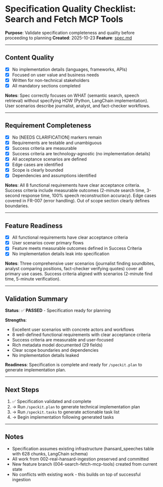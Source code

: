 # Specification Quality Checklist: Search and Fetch MCP Tools

**Purpose**: Validate specification completeness and quality before proceeding to planning
**Created**: 2025-10-23
**Feature**: [spec.md](../spec.md)

---

## Content Quality

- [x] No implementation details (languages, frameworks, APIs)
- [x] Focused on user value and business needs
- [x] Written for non-technical stakeholders
- [x] All mandatory sections completed

**Notes**: Spec correctly focuses on WHAT (semantic search, speech retrieval) without specifying HOW (Python, LangChain implementation). User scenarios describe journalist, analyst, and fact-checker workflows.

---

## Requirement Completeness

- [x] No [NEEDS CLARIFICATION] markers remain
- [x] Requirements are testable and unambiguous
- [x] Success criteria are measurable
- [x] Success criteria are technology-agnostic (no implementation details)
- [x] All acceptance scenarios are defined
- [x] Edge cases are identified
- [x] Scope is clearly bounded
- [x] Dependencies and assumptions identified

**Notes**: All 8 functional requirements have clear acceptance criteria. Success criteria include measurable outcomes (2-minute search time, 3-second response time, 100% speech reconstruction accuracy). Edge cases covered in FR-007 (error handling). Out of scope section clearly defines boundaries.

---

## Feature Readiness

- [x] All functional requirements have clear acceptance criteria
- [x] User scenarios cover primary flows
- [x] Feature meets measurable outcomes defined in Success Criteria
- [x] No implementation details leak into specification

**Notes**: Three comprehensive user scenarios (journalist finding soundbites, analyst comparing positions, fact-checker verifying quotes) cover all primary use cases. Success criteria aligned with scenarios (2-minute find time, 5-minute verification).

---

## Validation Summary

**Status**: ✅ **PASSED** - Specification ready for planning

**Strengths**:
- Excellent user scenarios with concrete actors and workflows
- 8 well-defined functional requirements with clear acceptance criteria
- Success criteria are measurable and user-focused
- Rich metadata model documented (29 fields)
- Clear scope boundaries and dependencies
- No implementation details leaked

**Readiness**: Specification is complete and ready for `/speckit.plan` to generate implementation plan.

---

## Next Steps

1. ✅ Specification validated and complete
2. → Run `/speckit.plan` to generate technical implementation plan
3. → Run `/speckit.tasks` to generate actionable task list
4. → Begin implementation following generated tasks

---

## Notes

- Specification assumes existing infrastructure (hansard_speeches table with 628 chunks, LangChain schema)
- All work from 002-real-hansard-ingestion preserved and committed
- New feature branch (004-search-fetch-mcp-tools) created from current state
- No conflicts with existing work - this builds on top of successful ingestion
